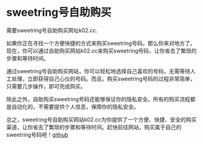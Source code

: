 # sweetring号自助购买

需要sweetring号自助购买网址k02.cc. 

如果你正在寻找一个方便快捷的方式来购买sweetring号码，那么你来对地方了。现在，你可以通过自助购买网站k02.cc来购买sweetring号码，让你省去了繁琐的步骤和等待时间。 

通过sweetring号自助购买网站，你可以轻松地选择自己喜欢的号码，无需等待人工处理，立即获得自己心仪的号码。而且，购买sweetring号码的过程非常简单，只需要几步操作，即可完成购买。 

除此之外，自助购买sweetring号码还能够保证你的隐私安全。所有的购买流程都是自动化的，不需要提供个人信息，保障你的隐私安全。 

总之，sweetring号自助购买网站k02.cc为你提供了一个方便、快捷、安全的购买渠道，让你省去了繁琐的步骤和等待时间。赶快前往网站，购买属于自己的sweetring号码吧！[github](https://github.com)